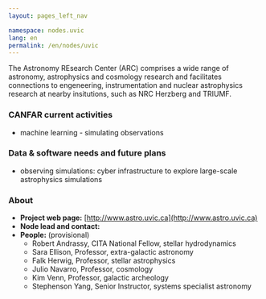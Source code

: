 ```yaml
---
layout: pages_left_nav

namespace: nodes.uvic
lang: en
permalink: /en/nodes/uvic
---
```


<!-- Content start -->

The Astronomy REsearch Center (ARC) comprises a wide range of astronomy, astrophysics and cosmology research and facilitates connections to engeneering, instrumentation and nuclear astrophysics research at nearby insitutions, such as NRC Herzberg and TRIUMF.

### CANFAR current activities
* machine learning - simulating observations

### Data & software needs and future plans
*  observing simulations: cyber infrastructure to explore large-scale astrophysics simulations


### About

* **Project web page:** [http://www.astro.uvic.ca](http://www.astro.uvic.ca)
* **Node lead and contact:** 
* **People:** (provisional)
  * Robert Andrassy, CITA National Fellow, stellar hydrodynamics
  * Sara Ellison, Professor, extra-galactic astronomy
  * Falk Herwig, Professor, stellar astrophysics 
  * Julio Navarro, Professor, cosmology
  * Kim Venn, Professor, galactic archeology
  * Stephenson Yang, Senior Instructor, systems specialist astronomy

<!-- Content end -->